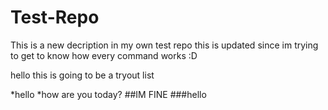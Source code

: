 Test-Repo
=========
This is a new decription in my own test repo this is updated since im trying to get to know how every command works :D

hello this is going to be a tryout list 

*hello
*how are you today?
##IM FINE
###hello
